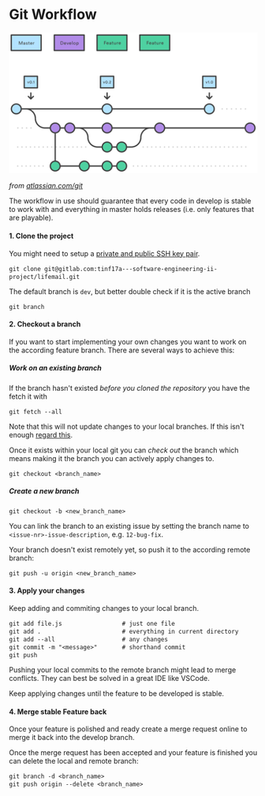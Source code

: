 # Git Workflow

![Git Workflow](img/workflow.svg)

_from_ [_atlassian.com/git_](https://www.atlassian.com/git/tutorials/comparing-workflows/gitflow-workflow)

The workflow in use should guarantee that every code in develop is stable to work with and everything in master holds releases (i.e. only features that are playable).

#### 1. Clone the project
You might need to setup a [private and public SSH key pair](https://gitlab.com/help/ssh/README#generating-a-new-ssh-key-pair).
```
git clone git@gitlab.com:tinf17a---software-engineering-ii-project/lifemail.git
```

The default branch is `dev`, but better double check if it is the active branch
```
git branch
```

#### 2. Checkout a branch

If you want to start implementing your own changes you want to work on the according feature branch. There are several ways to achieve this: 

##### Work on an existing branch 

If the branch hasn't existed _before you cloned the repository_ you have the fetch it with  
```
git fetch --all
```
Note that this will not update changes to your local branches. If this isn't enough [regard this](https://stackoverflow.com/questions/10312521/how-to-fetch-all-git-branches).

Once it exists within your local git you can _check out_ the branch which means making it the branch you can actively apply changes to.
```
git checkout <branch_name>
```

##### Create a new branch

```
git checkout -b <new_branch_name>
```

You can link the branch to an existing issue by setting the branch name to `<issue-nr>-issue-description`, e.g. `12-bug-fix`.

Your branch doesn't exist remotely yet, so push it to the according remote branch:

```
git push -u origin <new_branch_name>
```

#### 3. Apply your changes

Keep adding and commiting changes to your local branch.

```
git add file.js                 # just one file
git add .                       # everything in current directory
git add --all                   # any changes
git commit -m "<message>"       # shorthand commit
git push
```

Pushing your local commits to the remote branch might lead to merge conflicts. They can best be solved in a great IDE like VSCode.

Keep applying changes until the feature to be developed is stable.

#### 4. Merge stable Feature back

Once your feature is polished and ready create a merge request online to merge it back into the develop branch.

Once the merge request has been accepted and your feature is finished you can delete the local and remote branch:

```
git branch -d <branch_name>
git push origin --delete <branch_name>
```

